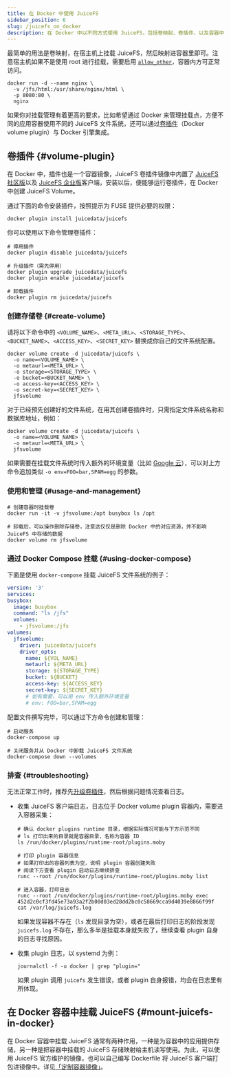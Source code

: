 ```yaml
---
title: 在 Docker 中使用 JuiceFS
sidebar_position: 6
slug: /juicefs_on_docker
description: 在 Docker 中以不同方式使用 JuiceFS，包括卷映射、卷插件，以及容器中挂载。
---
```


最简单的用法是卷映射，在宿主机上挂载 JuiceFS，然后映射进容器里即可。注意宿主机如果不是使用 root 进行挂载，需要启用 [`allow_other`](../reference/fuse_mount_options.md#allow_other)，容器内方可正常访问。

```shell
docker run -d --name nginx \
  -v /jfs/html:/usr/share/nginx/html \
  -p 8080:80 \
  nginx
```

如果你对挂载管理有着更高的要求，比如希望通过 Docker 来管理挂载点，方便不同的应用容器使用不同的 JuiceFS 文件系统，还可以通过[卷插件](https://github.com/juicedata/docker-volume-juicefs)（Docker volume plugin）与 Docker 引擎集成。

## 卷插件 {#volume-plugin}

在 Docker 中，插件也是一个容器镜像，JuiceFS 卷插件镜像中内置了 [JuiceFS 社区版](../introduction/README.md)以及 [JuiceFS 企业版](https://juicefs.com/docs/zh/cloud)客户端，安装以后，便能够运行卷插件，在 Docker 中创建 JuiceFS Volume。

通过下面的命令安装插件，按照提示为 FUSE 提供必要的权限：

```shell
docker plugin install juicedata/juicefs
```

你可以使用以下命令管理卷插件：

```shell
# 停用插件
docker plugin disable juicedata/juicefs

# 升级插件（需先停用）
docker plugin upgrade juicedata/juicefs
docker plugin enable juicedata/juicefs

# 卸载插件
docker plugin rm juicedata/juicefs
```

### 创建存储卷 {#create-volume}

请将以下命令中的 `<VOLUME_NAME>`、`<META_URL>`、`<STORAGE_TYPE>`、`<BUCKET_NAME>`、`<ACCESS_KEY>`、`<SECRET_KEY>` 替换成你自己的文件系统配置。

```shell
docker volume create -d juicedata/juicefs \
  -o name=<VOLUME_NAME> \
  -o metaurl=<META_URL> \
  -o storage=<STORAGE_TYPE> \
  -o bucket=<BUCKET_NAME> \
  -o access-key=<ACCESS_KEY> \
  -o secret-key=<SECRET_KEY> \
  jfsvolume
```

对于已经预先创建好的文件系统，在用其创建卷插件时，只需指定文件系统名称和数据库地址，例如：

```shell
docker volume create -d juicedata/juicefs \
  -o name=<VOLUME_NAME> \
  -o metaurl=<META_URL> \
  jfsvolume
```

如果需要在挂载文件系统时传入额外的环境变量（比如 [Google 云](../reference/how_to_set_up_object_storage.md#google-cloud)），可以对上方命令追加类似 `-o env=FOO=bar,SPAM=egg` 的参数。

### 使用和管理 {#usage-and-management}

```shell
# 创建容器时挂载卷
docker run -it -v jfsvolume:/opt busybox ls /opt

# 卸载后，可以操作删除存储卷，注意这仅仅是删除 Docker 中的对应资源，并不影响 JuiceFS 中存储的数据
docker volume rm jfsvolume
```

### 通过 Docker Compose 挂载 {#using-docker-compose}

下面是使用 `docker-compose` 挂载 JuiceFS 文件系统的例子：

```yaml
version: '3'
services:
busybox:
  image: busybox
  command: "ls /jfs"
  volumes:
    - jfsvolume:/jfs
volumes:
  jfsvolume:
    driver: juicedata/juicefs
    driver_opts:
      name: ${VOL_NAME}
      metaurl: ${META_URL}
      storage: ${STORAGE_TYPE}
      bucket: ${BUCKET}
      access-key: ${ACCESS_KEY}
      secret-key: ${SECRET_KEY}
      # 如有需要，可以用 env 传入额外环境变量
      # env: FOO=bar,SPAM=egg
```

配置文件撰写完毕，可以通过下方命令创建和管理：

```shell
# 启动服务
docker-compose up

# 关闭服务并从 Docker 中卸载 JuiceFS 文件系统
docker-compose down --volumes
```

### 排查 {#troubleshooting}

无法正常工作时，推荐先[升级卷插件](#volume-plugin)，然后根据问题情况查看日志。

* 收集 JuiceFS 客户端日志，日志位于 Docker volume plugin 容器内，需要进入容器采集：

  ```shell
  # 确认 docker plugins runtime 目录，根据实际情况可能与下方示范不同
  # ls 打印出来的目录就是容器目录，名称为容器 ID
  ls /run/docker/plugins/runtime-root/plugins.moby

  # 打印 plugin 容器信息
  # 如果打印出的容器列表为空，说明 plugin 容器创建失败
  # 阅读下方查看 plugin 启动日志继续排查
  runc --root /run/docker/plugins/runtime-root/plugins.moby list

  # 进入容器，打印日志
  runc --root /run/docker/plugins/runtime-root/plugins.moby exec 452d2c0cf3fd45e73a93a2f2b00d03ed28dd2bc0c58669cca9d4039e8866f99f cat /var/log/juicefs.log
  ```

  如果发现容器不存在（`ls` 发现目录为空），或者在最后打印日志的阶段发现 `juicefs.log` 不存在，那么多半是挂载本身就失败了，继续查看 plugin 自身的日志寻找原因。

* 收集 plugin 日志，以 systemd 为例：

  ```shell
  journalctl -f -u docker | grep "plugin="
  ```

  如果 plugin 调用 `juicefs` 发生错误，或者 plugin 自身报错，均会在日志里有所体现。

## 在 Docker 容器中挂载 JuiceFS {#mount-juicefs-in-docker}

在 Docker 容器中挂载 JuiceFS 通常有两种作用，一种是为容器中的应用提供存储，另一种是把容器中挂载的 JuiceFS 存储映射给主机读写使用。为此，可以使用 JuiceFS 官方维护的镜像，也可以自己编写 Dockerfile 将 JuiceFS 客户端打包进镜像中。详见[「定制容器镜像」](https://juicefs.com/docs/zh/csi/guide/custom-image)。
